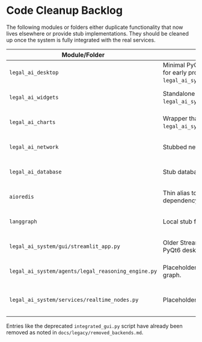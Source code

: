 # Code Cleanup Backlog

The following modules or folders either duplicate functionality that now lives elsewhere or provide stub implementations. They should be cleaned up once the system is fully integrated with the real services.

| Module/Folder | Description | Action |
|---------------|-------------|--------|
| `legal_ai_desktop` | Minimal PyQt6 widgets and application shell used for early prototypes. Functionality is now in `legal_ai_system/gui/legal_ai_pyqt6_integrated.py`. | **Remove** once integration is complete |
| `legal_ai_widgets` | Standalone widget collection duplicating `legal_ai_system/gui/widgets`. | **Remove** when main GUI is finalized |
| `legal_ai_charts` | Wrapper that simply re-exports `legal_ai_system/gui/widgets/legal_ai_charts.py`. | **Remove** after references are updated |
| `legal_ai_network` | Stubbed network classes for the GUI. | **Replace** with real network service |
| `legal_ai_database` | Stub database and cache managers. | **Replace** with production database layer |
| `aioredis` | Thin alias to `redis.asyncio` to avoid optional dependency. | **Remove** after adopting official client |
| `langgraph` | Local stub for optional `langgraph` library. | **Replace** with real library when available |
| `legal_ai_system/gui/streamlit_app.py` | Older Streamlit-based interface that duplicates the PyQt6 desktop features. | **Remove** once the PyQt6 GUI is stable |
| `legal_ai_system/agents/legal_reasoning_engine.py` | Placeholder agent for reasoning over a knowledge graph. | **Replace** with full implementation |
| `legal_ai_system/services/realtime_nodes.py` | Placeholder classes for workflow nodes. | **Replace** with fully implemented nodes |

Entries like the deprecated `integrated_gui.py` script have already been removed as noted in `docs/legacy/removed_backends.md`.

